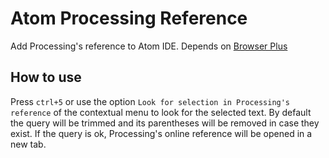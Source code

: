 # Atom Processing Reference

Add Processing's reference to Atom IDE.
Depends on [Browser Plus](https://atom.io/packages/browser-plus)

## How to use
Press `ctrl+5` or use the option `Look for selection in Processing's reference` of the contextual menu to look for the selected text. By default the query will be trimmed and its parentheses will be removed in case they exist. If the query is ok, Processing's online reference will be opened in a new tab.
